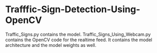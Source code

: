 # Trafffic-Sign-Detection-Using-OpenCV
Traffic_Signs.py contains the model.
Traffic_Signs_Using_Webcam.py contains the OpenCV code for the realtime feed. It contains the model architecture and the model weights as well.

